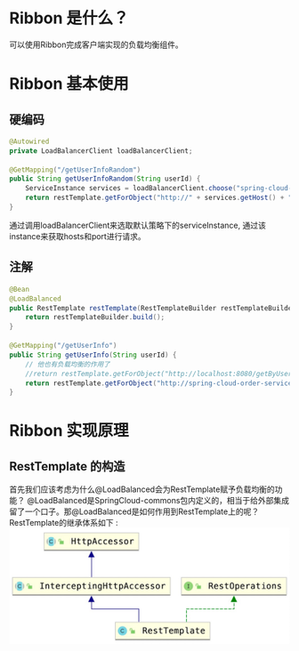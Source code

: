 # Ribbon 是什么？
可以使用Ribbon完成客户端实现的负载均衡组件。

# Ribbon 基本使用
## 硬编码
```java
@Autowired
private LoadBalancerClient loadBalancerClient;

@GetMapping("/getUserInfoRandom")
public String getUserInfoRandom(String userId) {
    ServiceInstance services = loadBalancerClient.choose("spring-cloud-order-service");
    return restTemplate.getForObject("http://" + services.getHost() + ":" + services.getPort() + "/getByUserId?userId=" + userId, String.class);
}
```
通过调用loadBalancerClient来选取默认策略下的serviceInstance, 通过该instance来获取hosts和port进行请求。
## 注解
```java
@Bean
@LoadBalanced
public RestTemplate restTemplate(RestTemplateBuilder restTemplateBuilder) {
    return restTemplateBuilder.build();
}

@GetMapping("/getUserInfo")
public String getUserInfo(String userId) {
    // 他也有负载均衡的作用了
    //return restTemplate.getForObject("http://localhost:8080/getByUserId?userId=" + userId, String.class);
    return restTemplate.getForObject("http://spring-cloud-order-service/getByUserId?userId=" + userId, String.class);
}
```
# Ribbon 实现原理
## RestTemplate 的构造
首先我们应该考虑为什么@LoadBalanced会为RestTemplate赋予负载均衡的功能？ @LoadBalanced是SpringCloud-commons包内定义的，相当于给外部集成留了一个口子。那@LoadBalanced是如何作用到RestTemplate上的呢？
RestTemplate的继承体系如下 :
![RestTemplate](https://github.com/FreelyMajorParus/Note/blob/main/screenshots/DFC55ED9-D67D-42BD-8D56-50766E111F02.png)
